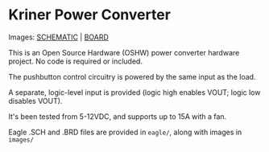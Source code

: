 Kriner Power Converter
======================

Images: [SCHEMATIC](https://raw.githubusercontent.com/gregkrsak/kriner-pc/master/images/kriner-pc-schmatic.png) | [BOARD](https://raw.githubusercontent.com/gregkrsak/kriner-pc/master/images/kriner-pc-board.png)


This is an Open Source Hardware (OSHW) power converter hardware project. No code is required or included.

The pushbutton control circuitry is powered by the same input as the load.

A separate, logic-level input is provided (logic high enables VOUT; logic low disables VOUT).

It's been tested from 5-12VDC, and supports up to 15A with a fan.

Eagle .SCH and .BRD files are provided in ```eagle/```, along with images in ```images/```
